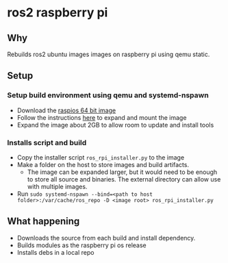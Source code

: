 # ros2 raspberry pi
## Why
Rebuilds ros2 ubuntu images images on raspberry pi using qemu static.
## Setup
### Setup build environment using qemu and systemd-nspawn
* Download the [raspios 64 bit image](https://downloads.raspberrypi.org/raspios_lite_arm64/images/)
* Follow the instructions [here](https://wiki.debian.org/RaspberryPi/qemu-user-static) to expand and mount the image
* Expand the image about 2GB to allow room to update and install tools
### Installs script and build
* Copy the installer script `ros_rpi_installer.py` to the image
* Make a folder on the host to store images and build artifacts.
  * The image can be expanded larger, but it would need to be enough to store all source and binaries. The external directory can allow use with multiple images.
* Run `sudo systemd-nspawn --bind=<path to host folder>:/var/cache/ros_repo -D <image root> ros_rpi_installer.py`
## What happening
* Downloads the source from each build and install dependency.
* Builds modules as the raspberry pi os release
* Installs debs in a local repo 